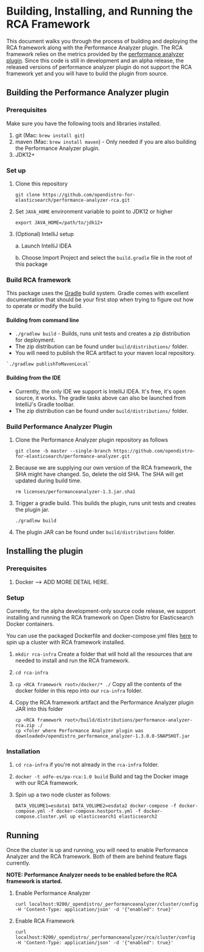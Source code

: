# Building, Installing, and Running the RCA Framework

This document walks you through the process of building and deploying the RCA framework along with the Performance Analyzer plugin. The RCA framework relies on the metrics provided by the [performance analyzer plugin](https://github.com/opendistro-for-elasticsearch/performance-analyzer). Since this code is still in development and an alpha release, the released versions of performance analyzer plugin do not support the RCA framework yet and you will have to build the plugin from source.

    
 ## Building the Performance Analyzer plugin
 
 ### Prerequisites
 Make sure you have the following tools and libraries installed.
 1. git (Mac: `brew install git`)
 2. maven (Mac: `brew install maven`) - Only needed if you are also building the Performance Analyzer plugin.
 3. JDK12+
 
 ### Set up
 1. Clone this repository
 
    `git clone https://github.com/opendistro-for-elasticsearch/performance-analyzer-rca.git`
    
 2. Set `JAVA_HOME` environment variable to point to JDK12 or higher
 
    `export JAVA_HOME=/path/to/jdk12+`
 
 3. (Optional) IntelliJ setup
 
    a. Launch IntelliJ IDEA
    
    b. Choose Import Project and select the `build.gradle` file in the root of this package
 
### Build RCA framework
This package uses the [Gradle](https://docs.gradle.org/current/userguide/userguide.html) build system. Gradle comes with excellent documentation that should be your first stop when trying to figure out how to operate or modify the build.
#### Building from command line
   * `./gradlew build` - Builds, runs unit tests and creates a zip distribution for deployment.
   * The zip distribution can be found under `build/distributions/` folder.
   * You will need to publish the RCA artifact to your maven local repository.
    
    `./gradlew publishToMavenLocal`
        
#### Building from the IDE
   * Currently, the only IDE we support is IntelliJ IDEA. It's free, it's open source, it works. The gradle tasks above can also be launched from IntelliJ's Gradle toolbar.
   * The zip distribution can be found under `build/distributions/` folder.
 
### Build Performance Analyzer Plugin
1. Clone the Performance Analyzer plugin repository as follows
 
    `git clone -b master --single-branch https://github.com/opendistro-for-elasticsearch/performance-analyzer.git`
    
2. Because we are supplying our own version of the RCA framework, the SHA might have changed. So, delete the old SHA. The SHA will get updated during build time.
 
    `rm licenses/performanceanalyzer-1.3.jar.sha1`

3. Trigger a gradle build. This builds the plugin, runs unit tests and creates the plugin jar.
 
    `./gradlew build`
    
4. The plugin JAR can be found under `build/distributions` folder.
 
## Installing the plugin
 
### Prerequisites

1. Docker --> ADD MORE DETAIL HERE.
 
### Setup

Currently, for the alpha development-only source code release, we support installing and running the RCA framework on Open Distro for Elasticsearch Docker containers.
  
You can use the packaged Dockerfile and docker-compose.yml files [here](./docker) to spin up a cluster with RCA framework installed.
  
1. `mkdir rca-infra` Create a folder that will hold all the resources that are needed to install and run the RCA framework.

2. `cd rca-infra`

3. `cp <RCA framework root>/docker/* ./` Copy all the contents of the docker folder in this repo into our `rca-infra` folder.

4. Copy the RCA framework artifact and the Performance Analyzer plugin JAR into this folder
 
    `cp <RCA framework root>/build/distributions/performance-analyzer-rca.zip ./`  
    `cp <foler where Performance Analyzer plugin was downloaded>/opendistro_performance_analyzer-1.3.0.0-SNAPSHOT.jar`
 
 ### Installation
 
 1. `cd rca-infra` if you're not already in the `rca-infra` folder.
 
 2. `docker -t odfe-es/pa-rca:1.0 build` Build and tag the Docker image with our RCA framework.
 
 3. Spin up a two node cluster as follows:
 
    `DATA_VOLUME1=esdata1 DATA_VOLUME2=esdata2 docker-compose -f docker-compose.yml -f docker-compose.hostports.yml -f docker-compose.cluster.yml up elasticsearch1 elasticsearch2`
 
 ## Running
 
Once the cluster is up and running, you will need to enable Performance Analyzer and the RCA framework. Both of them are behind feature flags currently.
 
 **NOTE: Performance Analyzer needs to be enabled before the RCA framework is started.**
  
 1. Enable Performance Analyzer
 
    `curl localhost:9200/_opendistro/_performanceanalyzer/cluster/config -H 'Content-Type: application/json' -d '{"enabled": true}' `
 
 2. Enable RCA Framework
 
    `curl localhost:9200/_opendistro/_performanceanalyzer/rca/cluster/config -H 'Content-Type: application/json' -d '{"enabled": true}' `
